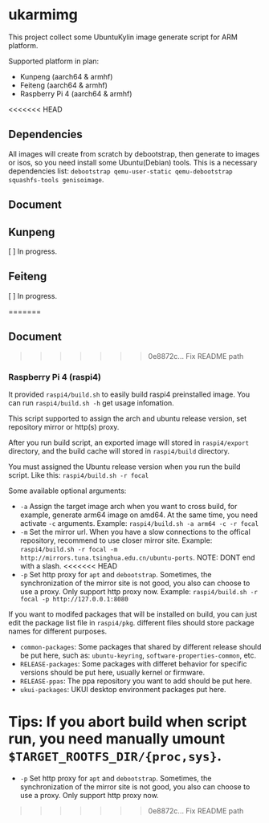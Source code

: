 # ukarmimg

This project collect some UbuntuKylin image generate script for ARM platform.

Supported platform in plan:

* Kunpeng (aarch64 & armhf)
* Feiteng (aarch64 & armhf)
* Raspberry Pi 4 (aarch64 & armhf)

<<<<<<< HEAD
## Dependencies

All images will create from scratch by debootstrap, then generate to images or isos, so you need install some Ubuntu(Debian) tools. This is a necessary dependencies list: `debootstrap qemu-user-static qemu-debootstrap squashfs-tools genisoimage`.

## Document

## Kunpeng

[ ] In progress.

## Feiteng

[ ] In progress.

=======
## Document

>>>>>>> 0e8872c... Fix README path
### Raspberry Pi 4 (raspi4)

It provided `raspi4/build.sh` to easily build raspi4 preinstalled image. You can run `raspi4/build.sh -h` get usage infomation.

This script supported to assign the arch and ubuntu release version, set repository mirror or http(s) proxy.

After you run build script, an exported image will stored in `raspi4/export` directory, and the build cache will stored in `raspi4/build` directory.

You must assigned the Ubuntu release version when you run the build script. Like this: `raspi4/build.sh -r focal`

Some available  optional arguments:

* `-a` Assign the target image arch when you want to cross build, for example, generate arm64 image on amd64. At the same time, you need activate `-c` arguments. Example: `raspi4/build.sh -a arm64 -c -r focal`
* `-m` Set the mirror url. When you have a slow connections to the offical repository, recommend to use closer mirror site. Example: `raspi4/build.sh -r focal -m http://mirrors.tuna.tsinghua.edu.cn/ubuntu-ports`. NOTE: DONT end with a slash.
<<<<<<< HEAD
* `-p` Set http proxy for `apt` and `debootstrap`. Sometimes, the synchronization of the mirror site is not good, you also can choose to use a proxy. Only support http proxy now. Example: `raspi4/build.sh -r focal -p http://127.0.0.1:8080` 

If you want to modifed packages that will be installed on build, you can just edit the package list file in `raspi4/pkg`. different files should store package names for different purposes.

* `common-packages`: Some packages that shared by different release should be put here, such as: `ubuntu-keyring`, `software-properties-common`, etc.
* `RELEASE-packages`: Some packages with differet behavior for specific versions should be put here, usually kernel or firmware.
* `RELEASE-ppas`: The ppa repository you want to add should be put here.
* `ukui-packages`: UKUI desktop environment packages put here.

Tips: If you abort build when script run, you need manually umount `$TARGET_ROOTFS_DIR/{proc,sys}`.
=======
* `-p` Set http proxy for `apt` and `debootstrap`. Sometimes, the synchronization of the mirror site is not good, you also can choose to use a proxy. Only support http proxy now. 
>>>>>>> 0e8872c... Fix README path
